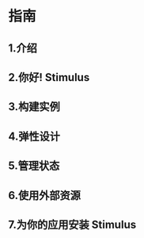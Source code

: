 # 指南

## 1.介绍

## 2.你好! Stimulus

## 3.构建实例

## 4.弹性设计

## 5.管理状态

## 6.使用外部资源

## 7.为你的应用安装 Stimulus
